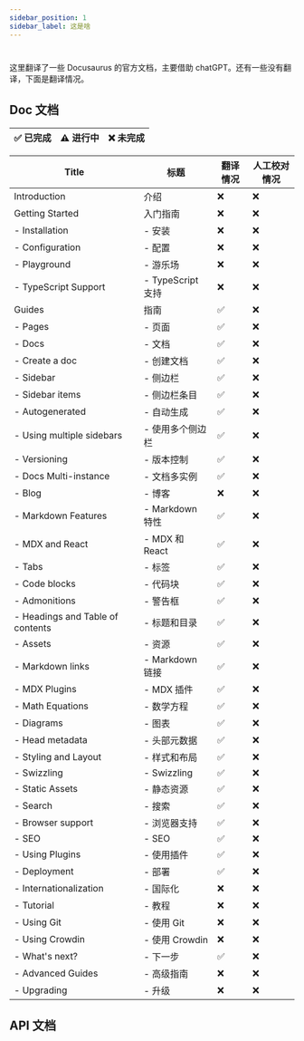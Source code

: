 ```yaml
---
sidebar_position: 1
sidebar_label: 这是啥
---
```


# 

这里翻译了一些 Docusaurus 的官方文档，主要借助 chatGPT。还有一些没有翻译，下面是翻译情况。

## Doc 文档

| ✅ 已完成 | ⚠️ 进行中 | ❌ 未完成 |
|-----------|-----------|-----------|

| Title                          | 标题                | 翻译情况 | 人工校对情况 |
|--------------------------------|---------------------|----------|--------------|
| Introduction                   | 介绍                | ❌       | ❌            |
| Getting Started                | 入门指南            | ❌       | ❌            |
| - Installation                 |   - 安装            | ❌       | ❌            |
| - Configuration                |   - 配置            | ❌       | ❌            |
| - Playground                   |   - 游乐场          | ❌       | ❌            |
| - TypeScript Support           |   - TypeScript 支持 | ❌       | ❌            |
| Guides                         | 指南                | ✅       | ❌            |
| - Pages                        |   - 页面            | ✅       | ❌            |
| - Docs                         |   - 文档            | ✅       | ❌            |
|   - Create a doc              |     - 创建文档      | ✅       | ❌            |
|   - Sidebar                    |     - 侧边栏        | ✅      | ❌            |
|       - Sidebar items          |       - 侧边栏条目  | ✅       | ❌            |
|       - Autogenerated          |       - 自动生成    | ✅       | ❌            |
|       - Using multiple sidebars |       - 使用多个侧边栏 | ✅      | ❌            |
|   - Versioning                 |     - 版本控制      | ✅       | ❌            |
|   - Docs Multi-instance        |     - 文档多实例    | ✅       | ❌            |
| - Blog                         |   - 博客            | ❌       | ❌            |
| - Markdown Features            |   - Markdown 特性   | ✅       | ❌            |
|   - MDX and React             |     - MDX 和 React  | ✅       | ❌            |
|   - Tabs                       |     - 标签          | ✅       | ❌            |
|   - Code blocks                |     - 代码块        | ✅      | ❌            |
|   - Admonitions                |     - 警告框        | ✅       | ❌            |
|   - Headings and Table of contents |   - 标题和目录 | ✅       | ❌            |
|   - Assets                     |     - 资源          | ✅       | ❌            |
|   - Markdown links             |     - Markdown 链接  | ✅       | ❌            |
|   - MDX Plugins                |     - MDX 插件      | ✅      | ❌            |
|   - Math Equations             |     - 数学方程      | ✅       | ❌            |
|   - Diagrams                   |     - 图表          | ✅       | ❌            |
|   - Head metadata              |     - 头部元数据    | ✅       | ❌            |
| - Styling and Layout           |   - 样式和布局      | ✅      | ❌            |
| - Swizzling                    |   - Swizzling       | ✅       | ❌            |
| - Static Assets                |   - 静态资源        | ✅      | ❌            |
| - Search                       |   - 搜索            | ✅       | ❌            |
| - Browser support              |   - 浏览器支持      | ✅      | ❌            |
| - SEO                          |   - SEO             | ✅      | ❌            |
| - Using Plugins                |   - 使用插件        | ✅       | ❌            |
| - Deployment                   |   - 部署            | ✅      | ❌            |
| - Internationalization         |   - 国际化          | ❌       | ❌            |
|   - Tutorial                   |     - 教程          | ❌       | ❌            |
|   - Using Git                  |     - 使用 Git      | ❌       | ❌            |
|   - Using Crowdin              |     - 使用 Crowdin  | ❌       | ❌            |
| - What's next?                |   - 下一步          | ✅       | ❌            |
| - Advanced Guides              |   - 高级指南        | ❌       | ❌            |
| - Upgrading                    |   - 升级            | ❌       | ❌            |

## API 文档